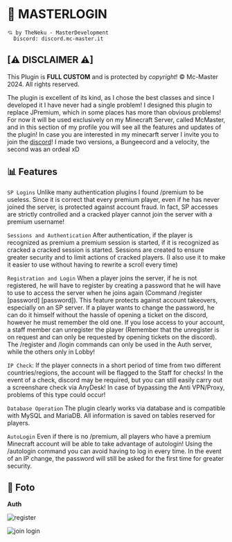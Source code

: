 # 🚀 MASTERLOGIN

```
💘 by TheNeku - MasterDevelopment
  Discord: discord.mc-master.it
```

## [⚠ DISCLAIMER ⚠]
This Plugin is **FULL CUSTOM** and is protected by *copyright*!
© Mc-Master 2024. All rights reserved.

The plugin is excellent of its kind, as I chose the best classes and since I developed it I have never had a single problem!
I designed this plugin to replace JPremium, which in some places has more than obvious problems!
For now it will be used exclusively on my Minecraft Server, called McMaster, and in this section of my profile you will see all the features and updates of the plugin!
In case you are interested in my minecarft server I invite you to join the [discord](https://discord.gg/mc-master)!
I made two versions, a Bungeecord and a velocity, the second was an ordeal xD

## 📊 Features

`SP Logins` Unlike many authentication plugins I found /premium to be useless. Since it is correct that every premium player, even if he has never joined the server, is protected against account fraud. In fact, SP accesses are strictly controlled and a cracked player cannot join the server with a premium username! 

`Sessions and Authentication` After authentication, if the player is recognized as premium a premium session is started, if it is recognized as cracked a cracked session is started. Sessions are created to ensure greater security and to limit actions of cracked players. (I also use it to make it easier to use without having to rewrite a scroll every time)

`Registration and Login` When a player joins the server, if he is not registered, he will have to register by creating a password that he will have to use to access the server when he joins again (Command /register [password] [password]). This feature protects against account takeovers, especially on an SP server. If a player wants to change the password, he can do it himself without the hassle of opening a ticket on the discord, however he must remember the old one. If you lose access to your account, a staff member can unregister the player (Remember that the unregister is on request and can only be requested by opening tickets on the discord). The /register and /login commands can only be used in the Auth server, while the others only in Lobby!

`IP Check`: If the player connects in a short period of time from two different countries/regions, the account will be flagged to the Staff for checks! In the event of a check, discord may be required, but you can still easily carry out a screenshare check via AnyDesk! In case of bypassing the Anti VPN/Proxy, problems of this type could occur!

`Database Operation` The plugin clearly works via database and is compatible with MySQL and MariaDB. All information is saved on tables reserved for players.

`AutoLogin` Even if there is no /premium, all players who have a premium Minecraft account will be able to take advantage of autologin! Using the /autologin command you can avoid having to log in every time.
In the event of an IP change, the password will still be asked for the first time for greater security.

## 📸 Foto

**Auth**

![register](https://github.com/user-attachments/assets/797ad010-af6f-401f-8539-ffbb3f74c0cc)

![join login](https://github.com/user-attachments/assets/4693b7a5-5143-4a4d-af81-73a69deda953)

